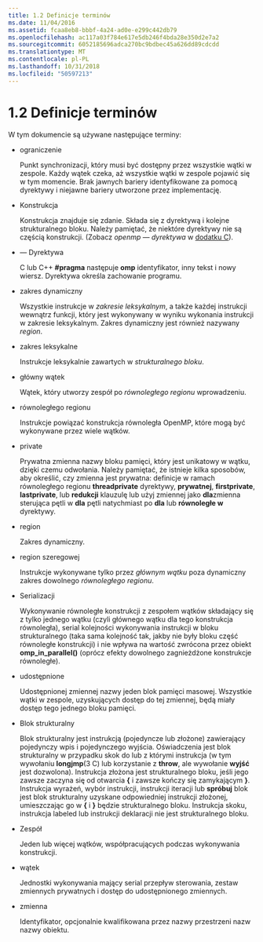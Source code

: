 ```yaml
---
title: 1.2 Definicje terminów
ms.date: 11/04/2016
ms.assetid: fcaa8eb8-bbbf-4a24-ad0e-e299c442db79
ms.openlocfilehash: ac117a03f784e617e5db246f4bda28e350d2e7a2
ms.sourcegitcommit: 6052185696adca270bc9bdbec45a626dd89cdcdd
ms.translationtype: MT
ms.contentlocale: pl-PL
ms.lasthandoff: 10/31/2018
ms.locfileid: "50597213"
---
```

# <a name="12-definition-of-terms"></a>1.2 Definicje terminów

W tym dokumencie są używane następujące terminy:

- ograniczenie

   Punkt synchronizacji, który musi być dostępny przez wszystkie wątki w zespole.  Każdy wątek czeka, aż wszystkie wątki w zespole pojawić się w tym momencie. Brak jawnych bariery identyfikowane za pomocą dyrektywy i niejawne bariery utworzone przez implementację.

- Konstrukcja

   Konstrukcja znajduje się zdanie. Składa się z dyrektywą i kolejne strukturalnego bloku. Należy pamiętać, że niektóre dyrektywy nie są częścią konstrukcji. (Zobacz *openmp — dyrektywa* w [dodatku C](../../parallel/openmp/c-openmp-c-and-cpp-grammar.md)).

- — Dyrektywa

   C lub C++ **#pragma** następuje **omp** identyfikator, inny tekst i nowy wiersz. Dyrektywa określa zachowanie programu.

- zakres dynamiczny

   Wszystkie instrukcje w *zakresie leksykalnym*, a także każdej instrukcji wewnątrz funkcji, który jest wykonywany w wyniku wykonania instrukcji w zakresie leksykalnym. Zakres dynamiczny jest również nazywany *region*.

- zakres leksykalne

   Instrukcje leksykalnie zawartych w *strukturalnego bloku*.

- główny wątek

   Wątek, który utworzy zespół po *równoległego regionu* wprowadzeniu.

- równoległego regionu

   Instrukcje powiązać konstrukcja równoległa OpenMP, które mogą być wykonywane przez wiele wątków.

- private

   Prywatna zmienna nazwy bloku pamięci, który jest unikatowy w wątku, dzięki czemu odwołania. Należy pamiętać, że istnieje kilka sposobów, aby określić, czy zmienna jest prywatna: definicje w ramach równoległego regionu **threadprivate** dyrektywy, **prywatnej**, **firstprivate**, **lastprivate**, lub **redukcji** klauzulę lub użyj zmiennej jako **dla**zmienna sterująca pętli w **dla** pętli natychmiast po **dla** lub **równoległe w** dyrektywy.

- region

   Zakres dynamiczny.

- region szeregowej

   Instrukcje wykonywane tylko przez *głównym wątku* poza dynamiczny zakres dowolnego *równoległego regionu*.

- Serializacji

   Wykonywanie równoległe konstrukcji z zespołem wątków składający się z tylko jednego wątku (czyli głównego wątku dla tego konstrukcja równoległa), serial kolejności wykonywania instrukcji w bloku strukturalnego (taka sama kolejność tak, jakby nie były bloku część równoległe konstrukcji) i nie wpływa na wartość zwrócona przez obiekt **omp_in_parallel()** (oprócz efekty dowolnego zagnieżdżone konstrukcje równoległe).

- udostępnione

   Udostępnionej zmiennej nazwy jeden blok pamięci masowej. Wszystkie wątki w zespole, uzyskujących dostęp do tej zmiennej, będą miały dostęp tego jednego bloku pamięci.

- Blok strukturalny

   Blok strukturalny jest instrukcją (pojedyncze lub złożone) zawierający pojedynczy wpis i pojedynczego wyjścia. Oświadczenia jest blok strukturalny w przypadku skok do lub z którymi instrukcja (w tym wywołaniu **longjmp**(3 C) lub korzystanie z **throw**, ale wywołanie **wyjść** jest dozwolona). Instrukcja złożona jest strukturalnego bloku, jeśli jego zawsze zaczyna się od otwarcia **{** i zawsze kończy się zamykającym **}**. Instrukcja wyrażeń, wybór instrukcji, instrukcji iteracji lub **spróbuj** blok jest blok strukturalny uzyskane odpowiedniej instrukcji złożonej, umieszczając go w **{** i **}** będzie strukturalnego bloku. Instrukcja skoku, instrukcja labeled lub instrukcji deklaracji nie jest strukturalnego bloku.

- Zespół

   Jeden lub więcej wątków, współpracujących podczas wykonywania konstrukcji.

- wątek

   Jednostki wykonywania mający serial przepływ sterowania, zestaw zmiennych prywatnych i dostęp do udostępnionego zmiennych.

- zmienna

   Identyfikator, opcjonalnie kwalifikowana przez nazwy przestrzeni nazw nazwy obiektu.
